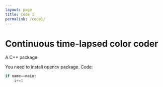 ```yaml
---
layout: page
title: Code 1
permalink: /code1/
---
```


# Continuous time-lapsed color coder

A C++ package

<!-- Description of Project 1. -->

<!-- ![Project 1 Image](/assets/img/project1.jpg) -->

You need to install opencv package.
Code:

```python
if name==main:
    i+=1
```
